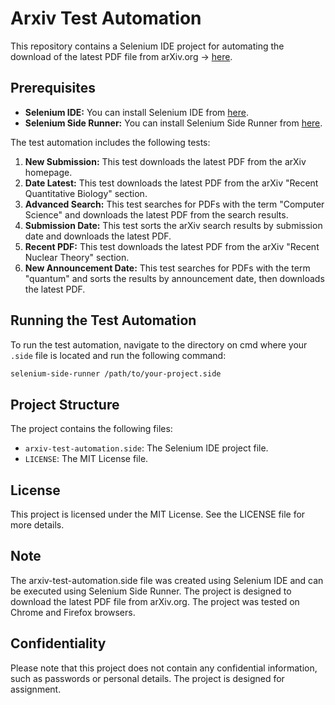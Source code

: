 
# Arxiv Test Automation

This repository contains a Selenium IDE project for automating the download of the latest PDF file from arXiv.org -> [here](arXiv.org).

## Prerequisites

- **Selenium IDE:** You can install Selenium IDE from [here](https://www.selenium.dev/selenium-ide/).
- **Selenium Side Runner:** You can install Selenium Side Runner from [here](https://www.seleniumhq.org/selenium-ide/docs/en/introduction/command-line-runner/).

The test automation includes the following tests:
1. **New Submission:** This test downloads the latest PDF from the arXiv homepage.
2. **Date Latest:** This test downloads the latest PDF from the arXiv "Recent Quantitative Biology" section.
3. **Advanced Search:** This test searches for PDFs with the term "Computer Science" and downloads the latest PDF from the search results.
4. **Submission Date:** This test sorts the arXiv search results by submission date and downloads the latest PDF.
5. **Recent PDF:** This test downloads the latest PDF from the arXiv "Recent Nuclear Theory" section.
6. **New Announcement Date:** This test searches for PDFs with the term "quantum" and sorts the results by announcement date, then downloads the latest PDF.


## Running the Test Automation

To run the test automation, navigate to the directory on cmd where your `.side` file is located and run the following command:

```bash
selenium-side-runner /path/to/your-project.side
```

## Project Structure

The project contains the following files:

- `arxiv-test-automation.side`: The Selenium IDE project file.
- `LICENSE`: The MIT License file.

## License

This project is licensed under the MIT License. See the LICENSE file for more details.

## Note

The arxiv-test-automation.side file was created using Selenium IDE and can be executed using Selenium Side Runner. The project is designed to download the latest PDF file from arXiv.org. The project was tested on Chrome and Firefox browsers.

## Confidentiality

Please note that this project does not contain any confidential information, such as passwords or personal details. The project is designed for assignment.
